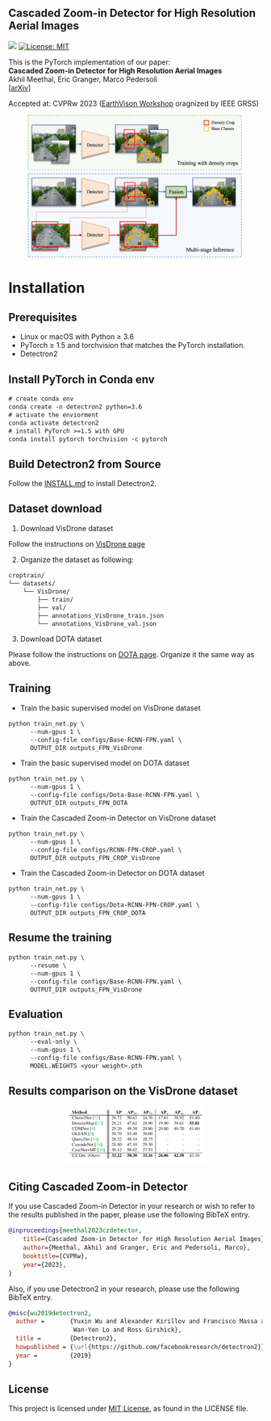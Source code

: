 ## Cascaded Zoom-in Detector for High Resolution Aerial Images

<img src="teaser/pytorch-logo-dark.png" width="10%"> [![License: MIT](https://img.shields.io/badge/License-MIT-yellow.svg)](https://opensource.org/licenses/MIT)

This is the PyTorch implementation of our paper: <br>
**Cascaded Zoom-in Detector for High Resolution Aerial Images**<br>
Akhil Meethal, Eric Granger, Marco Pedersoli<br>
[[arXiv](https://arxiv.org/abs/2303.08747)]

Accepted at: CVPRw 2023 ([EarthVison Workshop](https://www.grss-ieee.org/events/earthvision-2023/?tab=aims-and-scope) oragnized by IEEE GRSS)

<p align="center">
<img src="teaser/base_diagram.png" width="85%">
</p>

# Installation

## Prerequisites

- Linux or macOS with Python ≥ 3.6
- PyTorch ≥ 1.5 and torchvision that matches the PyTorch installation.
- Detectron2

## Install PyTorch in Conda env

```shell
# create conda env
conda create -n detectron2 python=3.6
# activate the enviorment
conda activate detectron2
# install PyTorch >=1.5 with GPU
conda install pytorch torchvision -c pytorch
```

## Build Detectron2 from Source

Follow the [INSTALL.md](https://github.com/facebookresearch/detectron2/blob/master/INSTALL.md) to install Detectron2.

## Dataset download

1. Download VisDrone dataset

Follow the instructions on [VisDrone page](https://github.com/VisDrone/VisDrone-Dataset)

2. Organize the dataset as following:

```shell
croptrain/
└── datasets/
    └── VisDrone/
        ├── train/
        ├── val/
        ├── annotations_VisDrone_train.json
        └── annotations_VisDrone_val.json
```

3. Download DOTA dataset 

Please follow the instructions on [DOTA page](https://captain-whu.github.io/DOTA/dataset.html). Organize it the same way as above.

## Training

- Train the basic supervised model on VisDrone dataset

```shell
python train_net.py \
      --num-gpus 1 \
      --config-file configs/Base-RCNN-FPN.yaml \
      OUTPUT_DIR outputs_FPN_VisDrone
```

- Train the basic supervised model on DOTA dataset

```shell
python train_net.py \
      --num-gpus 1 \
      --config-file configs/Dota-Base-RCNN-FPN.yaml \
      OUTPUT_DIR outputs_FPN_DOTA
```

- Train the Cascaded Zoom-in Detector on VisDrone dataset

```shell
python train_net.py \
      --num-gpus 1 \
      --config-file configs/RCNN-FPN-CROP.yaml \
      OUTPUT_DIR outputs_FPN_CROP_VisDrone
```

- Train the Cascaded Zoom-in Detector on DOTA dataset

```shell
python train_net.py \
      --num-gpus 1 \
      --config-file configs/Dota-RCNN-FPN-CROP.yaml \
      OUTPUT_DIR outputs_FPN_CROP_DOTA
```

## Resume the training

```shell
python train_net.py \
      --resume \
      --num-gpus 1 \
      --config-file configs/Base-RCNN-FPN.yaml \
      OUTPUT_DIR outputs_FPN_VisDrone
```

## Evaluation

```shell
python train_net.py \
      --eval-only \
      --num-gpus 1 \
      --config-file configs/Base-RCNN-FPN.yaml \
      MODEL.WEIGHTS <your weight>.pth
```

## Results comparison on the VisDrone dataset

<p align="center">
<img src="teaser/crop_rcnn_results.png" width="55%">
</p>

## Citing Cascaded Zoom-in Detector

If you use Cascaded Zoom-in Detector in your research or wish to refer to the results published in the paper, please use the following BibTeX entry.

```BibTeX
@inproceedings{meethal2023czdetector,
    title={Cascaded Zoom-in Detector for High Resolution Aerial Images},
    author={Meethal, Akhil and Granger, Eric and Pedersoli, Marco},
    booktitle={CVPRw},
    year={2023},
}
```

Also, if you use Detectron2 in your research, please use the following BibTeX entry.

```BibTeX
@misc{wu2019detectron2,
  author =       {Yuxin Wu and Alexander Kirillov and Francisco Massa and
                  Wan-Yen Lo and Ross Girshick},
  title =        {Detectron2},
  howpublished = {\url{https://github.com/facebookresearch/detectron2}},
  year =         {2019}
}
```

## License

This project is licensed under [MIT License](LICENSE), as found in the LICENSE file.
